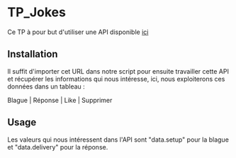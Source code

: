 # TP_Jokes

Ce TP à pour but d'utiliser une API disponible [ici](https://v2.jokeapi.dev/joke/Any?lang=fr&blacklistFlags=nsfw,religious,political,racist,sexist,explicit)

## Installation

Il suffit d'importer cet URL dans notre script pour ensuite travailler cette API et récupérer les informations qui nous intéresse, ici, nous exploiterons ces données dans un tableau :

Blague | Réponse | Like | Supprimer

## Usage

Les valeurs qui nous intéressent dans l'API sont "data.setup" pour la blague et "data.delivery" pour la réponse.
